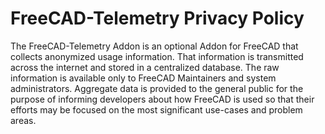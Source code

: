 # FreeCAD-Telemetry Privacy Policy

The FreeCAD-Telemetry Addon is an optional Addon for FreeCAD that collects anonymized usage information. That
information is transmitted across the internet and stored in a centralized database. The raw information is
available only to FreeCAD Maintainers and system administrators. Aggregate data is provided to the general public
for the purpose of informing developers about how FreeCAD is used so that their efforts may be focused on the
most significant use-cases and problem areas.
